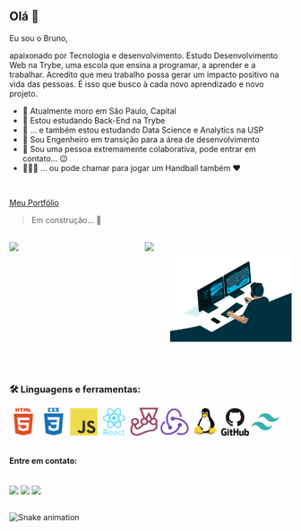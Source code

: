 ## Olá 👋

Eu sou o Bruno,

  apaixonado por Tecnologia e desenvolvimento. 
  Estudo Desenvolvimento Web na Trybe, uma escola que ensina a programar, a aprender e a trabalhar. 
  Acredito que meu trabalho possa gerar um impacto positivo na vida das pessoas. 
  É isso que busco à cada novo aprendizado e novo projeto.


- :house_with_garden:	Atualmente moro em São Paulo, Capital
- 🌱 Estou estudando Back-End na Trybe
- 🎲 ... e também estou estudando Data Science e Analytics na USP
- :closed_book: Sou Engenheiro em transição para a área de desenvolvimento
- 👯 Sou uma pessoa extremamente colaborativa, pode entrar em contato... :wink:
- 🤾🇧🇷 ... ou pode chamar para jogar um Handball também ❤️
<br>

  [Meu Portfólio](https://brunofeu.github.io/) 
 >Em construção... 🚧

<br>

<div align="right" >
  <a href="https://github.com/brunofeu">
  <img align="left" width="48%" src="https://github-readme-stats.vercel.app/api?username=brunofeu&show_icons=true&theme=nightowl&include_all_commits=true&count_private=true"/>
  <img align="left" width="48%" src="https://github-readme-stats.vercel.app/api/top-langs/?username=brunofeu&layout=compact&langs_count=7&theme=nightowl"/>

 


 <a href="https://raw.githubusercontent.com/brunofeu/brunofeu/main/code.gif">
 <img  alt="GIF" src="https://raw.githubusercontent.com/brunofeu/brunofeu/main/code.gif"  width="43%" /></a>
</div>

   <br><br>
  
### 🛠️ Linguagens e ferramentas:
  
   
<div style="display: inline_block" align="left">
   <img align="center" alt="HTML" height="50" width="50" src="https://github.com/devicons/devicon/blob/master/icons/html5/html5-plain-wordmark.svg">
   <img align="center" alt="CSS" height="50" width="50" src="https://github.com/devicons/devicon/blob/master/icons/css3/css3-plain-wordmark.svg">
   <img align="center" alt="Js" height="50" width="50" src="https://raw.githubusercontent.com/devicons/devicon/master/icons/javascript/javascript-original.svg">
   <img align="center" alt="React" height="50" width="50" src="https://raw.githubusercontent.com/devicons/devicon/master/icons/react/react-original-wordmark.svg">
  <img align="center" alt="React" height="50" width="50" src="https://github.com/devicons/devicon/blob/master/icons/jest/jest-plain.svg">
  
  <img align="center" alt="React" height="50" width="50" src="https://raw.githubusercontent.com/devicons/devicon/master/icons/redux/redux-original.svg">
  <img align="center" src="https://raw.githubusercontent.com/devicons/devicon/master/icons/linux/linux-original.svg" alt="linux" width="50" height="50" />
  <img align="center" src="https://github.com/devicons/devicon/blob/master/icons/github/github-original-wordmark.svg" alt="github" width="50" height="50"/> 
  <img align="center" alt="React" height="50" width="50" src="https://github.com/devicons/devicon/blob/master/icons/tailwindcss/tailwindcss-plain.svg">
  </div>
  <br>
  
 #### Entre em contato: <br><br>
 <div > 
     <a href="https://www.linkedin.com/in/brunofeu" target="_blank"><img src="https://img.shields.io/badge/LinkedIn-0077B5?style=for-the-badge&logo=linkedin&logoColor=white" target="_blank"></a> 
   <a href="mailto:brunofeu89@gmail.com"><img src="https://img.shields.io/badge/Gmail-D14836?style=for-the-badge&logo=gmail&logoColor=white" target="_blank"></a>
  <a href="https://instagram.com/brunofeu" target="_blank"><img src="https://img.shields.io/badge/Instagram-E4405F?style=for-the-badge&logo=instagram&logoColor=white" target="_blank"></a>
 	

 
 </div>
  
  
  
  ##
   
     
 
  ![Snake animation](https://github.com/brunofeu/brunofeu/blob/output/github-contribution-grid-snake.svg)
 



